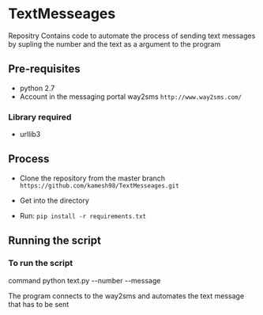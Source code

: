 # TextMesseages
Repositry Contains code to automate the process of sending text messages by supling the number and the text as a argument to the program

## Pre-requisites
* python 2.7
* Account in the messaging portal way2sms `http://www.way2sms.com/`

### Library required
* urllib3

## Process
* Clone the repository from the master branch
`https://github.com/kamesh98/TextMesseages.git`

* Get into the directory
* Run:
 `pip install -r requirements.txt`

## Running the script

### To run the script

command python text.py --number --message

The program connects to the way2sms and automates the text message that has to be sent
